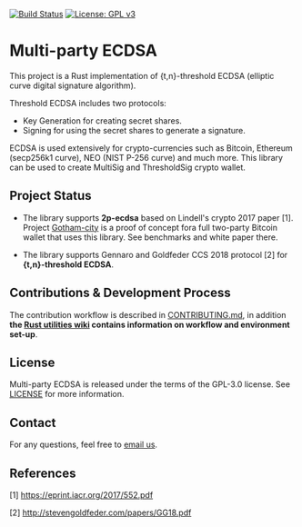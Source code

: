 [![Build Status](https://travis-ci.com/KZen-networks/multi-party-ecdsa.svg?branch=master)](https://travis-ci.com/KZen-networks/multi-party-ecdsa)
[![License: GPL v3](https://img.shields.io/badge/License-GPL%20v3-blue.svg)](https://www.gnu.org/licenses/gpl-3.0)

Multi-party ECDSA
=====================================

This project is a Rust implementation of {t,n}-threshold ECDSA (elliptic curve digital signature algorithm).

Threshold ECDSA includes two protocols:

* Key Generation for creating secret shares.
* Signing for using the secret shares to generate a signature. 

ECDSA is used extensively for crypto-currencies such as Bitcoin, Ethereum (secp256k1 curve), NEO (NIST P-256 curve) and much more. 
This library can be used to create MultiSig and ThresholdSig crypto wallet.

Project Status
-------
* The library supports **2p-ecdsa** based on Lindell's crypto 2017 paper [1]. Project [Gotham-city](https://github.com/KZen-networks/gotham-city) is a proof of concept fora full two-party Bitcoin wallet that uses this library. See benchmarks and white paper there.

* The library supports Gennaro and Goldfeder CCS 2018 protocol [2] for **{t,n}-threshold ECDSA**. 


Contributions & Development Process
-------------------
The contribution workflow is described in [CONTRIBUTING.md](CONTRIBUTING.md), in addition **the [Rust utilities wiki](https://github.com/KZen-networks/rust-utils/wiki) contains information on workflow and environment set-up**.

License
-------
Multi-party ECDSA is released under the terms of the GPL-3.0 license. See [LICENSE](LICENSE) for more information.

Contact
-------------------
For any questions, feel free to [email us](mailto:github@kzencorp.com).

References
-------------------

[1] https://eprint.iacr.org/2017/552.pdf

[2] http://stevengoldfeder.com/papers/GG18.pdf
